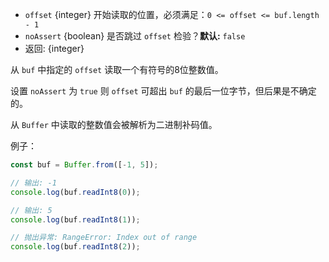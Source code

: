 <!-- YAML
added: v0.5.0
-->

* `offset` {integer} 开始读取的位置，必须满足：`0 <= offset <= buf.length - 1`
* `noAssert` {boolean} 是否跳过 `offset` 检验？**默认:** `false`
* 返回: {integer}

从 `buf` 中指定的 `offset` 读取一个有符号的8位整数值。

设置 `noAssert` 为 `true` 则 `offset` 可超出 `buf` 的最后一位字节，但后果是不确定的。

从 `Buffer` 中读取的整数值会被解析为二进制补码值。

例子：

```js
const buf = Buffer.from([-1, 5]);

// 输出: -1
console.log(buf.readInt8(0));

// 输出: 5
console.log(buf.readInt8(1));

// 抛出异常: RangeError: Index out of range
console.log(buf.readInt8(2));
```

